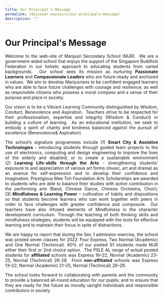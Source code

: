 ```yaml
---
title: Our Principal's Message
permalink: /discover-manjusri/our-principals-message/
description: ""
---
```

# Our Principal's Message

<p style="text-align: justify;">Welcome to the web-site of Manjusri Secondary School (MJR).  We are a government-aided school that enjoys the support of the Singapore Buddhist Federation in our holistic approach to educating students from varied backgrounds.  Our school sees its mission as nurturing <b>Passionate Learners</b> and <b>Compassionate Leaders</b> who are future-ready and anchored in values.  We aim to develop Manjusrians to be confident engaged learners who are able to face future challenges with courage and resilience; as well as responsible citizens who possess a moral compass and a sense of their purpose and place in society.</p>

<p style="text-align: justify;">Our vision is to be a Vibrant Learning Community distinguished by Wisdom, Conduct, Benevolence and Aspiration.  Teachers strive to be respected for their professionalism, expertise and integrity (Wisdom & Conduct) in building a culture of learning.  As an educational institution, we seek to embody a spirit of charity and kindness balanced against the pursuit of excellence (Benevolence& Aspiration).</p>

<p style="text-align: justify;">The school’s signature programmes include (1) <b>Smart City & Assistive Technologies</b> - introducing students through guided team projects to the use of electronics, computing and design engineering to improve the lives of the elderly and disabled; or to create a sustainable environment (2) <b>Learning Life-skills through the Arts</b> - strengthening students’ exposure to and appreciation of various art forms (music, art and drama) as an avenue for self-expression and to develop their confidence and imagination. Prestigious Mee Toh Foundation Arts Scholarships are awarded to students who are able to balance their studies with active contribution in the performing arts (Band, Chinese Dance, Chinese Orchestra, Choir); (3) <b>Mindfulness & Learning Power</b> – cultivation of habits and dispositions so that students become learners who can work together with peers in order to face challenges with greater confidence and composure.  Our teachers have also infused elements of Mindfulness in the character development curriculum. Through the teaching of both thinking skills and mindfulness strategies, students will be equipped with the tools for effective learning and to maintain their focus in spite of distractions.</p>

<p style="text-align: justify;">We are happy to report that during the Sec 1 admission exercise, the school was posted seven classes for 2022: Four Express, Two Normal (Academic) and One Normal (Technical). 80% of our posted S1 students made MJR either their first or 2nd choice option.  The PSLE AL range of actual posted students for <b>affiliated</b> schools was Express 16–22, Normal (Academic) 23-25, Normal (Technical) 26-28.  From <b>non-affiliated</b> schools was Express 13–22, Normal (Academic) 21–25, Normal (Technical) 26–29.</p>

<p style="text-align: justify;">The school looks forward to collaborating with parents and the community to provide a balanced all-round education for our pupils; and to ensure that they are ready for the future as morally upright individuals and responsible contributors in society.</p>
